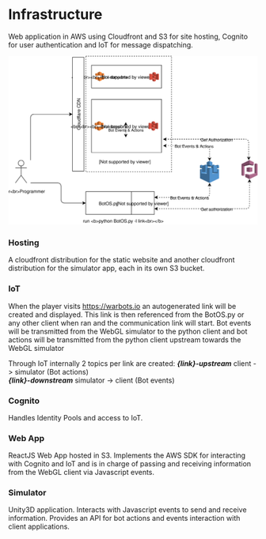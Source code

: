 # Infrastructure

Web application in AWS using Cloudfront and S3 for site hosting, Cognito for user authentication and IoT for message dispatching.

![AWS Cloudformation](https://raw.githubusercontent.com/gianksp/warbots/master/infrastructure/diagram.svg?sanitize=true)

### Hosting
A cloudfront distribution for the static website and another cloudfront distribution for the simulator app, each in its own S3 bucket.

### IoT
When the player visits https://warbots.io an autogenerated link will be created and displayed. This link is then referenced from the BotOS.py or any other client when ran and the communication link will start. Bot events will be transmitted from the WebGL simulator to the python client and bot actions will be transmitted from the python client upstream towards the WebGL simulator

Through IoT internally 2 topics per link are created:
***{link}-upstream*** client -> simulator (Bot actions)  
***{link}-downstream*** simulator -> client (Bot events)

### Cognito

Handles Identity Pools and access to IoT.

### Web App

ReactJS Web App hosted in S3. Implements the AWS SDK for interacting with Cognito and IoT and is in charge of passing and receiving information from the WebGL client via Javascript events.

### Simulator

Unity3D application. Interacts with Javascript events to send and receive information. Provides an API for bot actions and events interaction with client applications.

